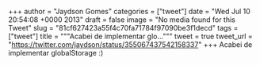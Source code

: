 
+++
author = "Jaydson Gomes"
categories = ["tweet"]
date = "Wed Jul 10 20:54:08 +0000 2013"
draft = false
image = "No media found for this Tweet"
slug = "81cf627423a55f4c70fa71784f97090be3f1decd"
tags = ["tweet"]
title = """Acabei de implementar glo..."""
tweet = true
tweet_url = "https://twitter.com/jaydson/status/355067437542158337"
+++
Acabei de implementar globalStorage :)
